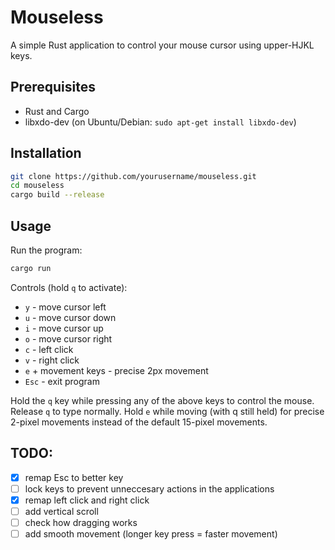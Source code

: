 # Mouseless

A simple Rust application to control your mouse cursor using upper-HJKL keys.

## Prerequisites

- Rust and Cargo
- libxdo-dev (on Ubuntu/Debian: `sudo apt-get install libxdo-dev`)

## Installation

```bash
git clone https://github.com/yourusername/mouseless.git
cd mouseless
cargo build --release
```

## Usage

Run the program:
```bash
cargo run
```

Controls (hold `q` to activate):
- `y` - move cursor left
- `u` - move cursor down
- `i` - move cursor up
- `o` - move cursor right
- `c` - left click
- `v` - right click
- `e` + movement keys - precise 2px movement
- `Esc` - exit program

Hold the `q` key while pressing any of the above keys to control the mouse. Release `q` to type normally.
Hold `e` while moving (with q still held) for precise 2-pixel movements instead of the default 15-pixel movements.

## TODO:
- [x] remap Esc to better key
- [ ] lock keys to prevent unneccesary actions in the applications
- [x] remap left click and right click
- [ ] add vertical scroll
- [ ] check how dragging works
- [ ] add smooth movement (longer key press = faster movement)
